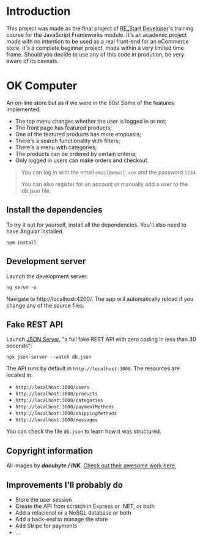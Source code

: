 # Introduction

This project was made as the final project of [RE_Start Developer](https://pt.primaverabss.com/pt/formacao-2/acoes-em-destaque/restart/)'s training course for the JavaScript Frameworks module. It's an academic project made with no intention to be used as a real front-end for an eCommerce store. It's a complete beginner project, made within a very limited time frame. Should you decide to use any of this code in prodution, be very aware of its caveats.

# OK Computer

An on-line store but as if we were in the 80s! Some of the features implemented:

* The top menu changes whether the user is logged in or not;
* The front page has featured products;
* One of the featured products has more emphasis;
* There's a search functionality with filters;
* There's a menu with categories;
* The products can be ordered by certain criteria;
* Only logged in users can make orders and checkout.

> You can log in with the email `email@email.com` and the password `1234`.
>
> You can also register for an account or manually add a user to the db.json file.

## Install the dependencies

To try it out for yourself, install all the dependencies. You'll also need to have Angular installed.

    npm install

## Development server

Launch the development server:
    
    ng serve -o

Navigate to http://localhost:4200/. The app will automatically reload if you change any of the source files.

## Fake REST API

Launch [JSON Server](https://www.npmjs.com/package/json-server), "a full fake REST API with zero coding in less than 30 seconds":
    
    npx json-server --watch db.json

The API runs by default in `http://localhost:3000`. The resources are located in:

* `http://localhost:3000/users`
* `http://localhost:3000/products`
* `http://localhost:3000/categories`
* `http://localhost:3000/paymentMethods`
* `http://localhost:3000/shippingMethods`
* `http://localhost:3000/messages`

You can check the file `db.json` to learn how it was structured.

## Copyright information

All images by ***docubyte / INK***, [Check out their awesome work here.](https://www.docubyte.com/works/guide-to-computing/)

## Improvements I'll probably do

* Store the user session
* Create the API from scratch in Express or .NET, or both
* Add a relacional or a NoSQL database or both
* Add a back-end to manage the store
* Add Stripe for payments
* ...